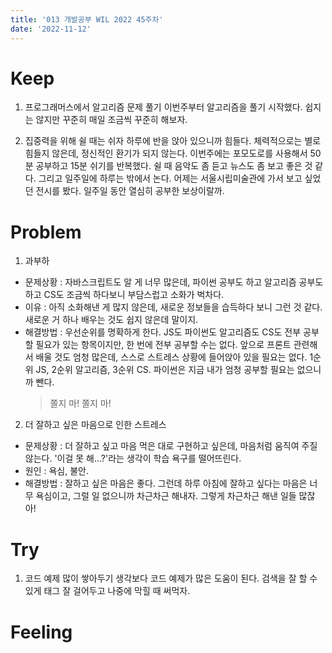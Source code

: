 ```yaml
---
title: '013 개발공부 WIL 2022 45주차'
date: '2022-11-12'
---
```


# Keep

1. 프로그래머스에서 알고리즘 문제 풀기
   이번주부터 알고리즘을 풀기 시작했다. 쉽지는 않지만 꾸준히 매일 조금씩 꾸준히 해보자.

2. 집중력을 위해 쉴 때는 쉬자
   하루에 반을 앉아 있으니까 힘들다. 체력적으로는 별로 힘들지 않은데, 정신적인 환기가 되지 않는다. 이번주에는 포모도로를 사용해서 50분 공부하고 15분 쉬기를 반복했다. 쉴 때 음악도 좀 듣고 뉴스도 좀 보고 좋은 것 같다. 그리고 일주일에 하루는 밖에서 논다. 어제는 서울시립미술관에 가서 보고 싶었던 전시를 봤다. 일주일 동안 열심히 공부한 보상이랄까.

# Problem

1. 과부하

- 문제상황 : 자바스크립트도 알 게 너무 많은데, 파이썬 공부도 하고 알고리즘 공부도 하고 CS도 조금씩 하다보니 부담스럽고 소화가 벅차다.
- 이유 : 아직 소화해낸 게 많지 않은데, 새로운 정보들을 습득하다 보니 그런 것 같다. 새로운 거 하나 배우는 것도 쉽지 않은데 말이지.
- 해결방법 : 우선순위를 명확하게 한다. JS도 파이썬도 알고리즘도 CS도 전부 공부할 필요가 있는 항목이지만, 한 번에 전부 공부할 수는 없다. 앞으로 프론트 관련해서 배울 것도 엄청 많은데, 스스로 스트레스 상황에 들어앉아 있을 필요는 없다. 1순위 JS, 2순위 알고리즘, 3순위 CS. 파이썬은 지금 내가 엄청 공부할 필요는 없으니까 뺀다.
  > 쫄지 마! 쫄지 마!

2. 더 잘하고 싶은 마음으로 인한 스트레스

- 문제상황 : 더 잘하고 싶고 마음 먹은 대로 구현하고 싶은데, 마음처럼 움직여 주질 않는다. '이걸 못 해...?'라는 생각이 학습 욕구를 떨어뜨린다.
- 원인 : 욕심, 불안.
- 해결방법 : 잘하고 싶은 마음은 좋다. 그런데 하루 아침에 잘하고 싶다는 마음은 너무 욕심이고, 그럴 일 없으니까 차근차근 해내자. 그렇게 차근차근 해낸 일들 많잖아!

# Try

1. 코드 예제 많이 쌓아두기
   생각보다 코드 예제가 많은 도움이 된다. 검색을 잘 할 수 있게 태그 잘 걸어두고 나중에 막힐 때 써먹자.

# Feeling

